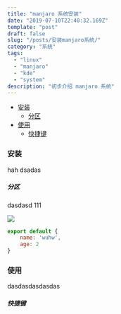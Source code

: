 ```yaml
---
title: "manjaro 系统安装"
date: "2019-07-10T22:40:32.169Z"
template: "post"
draft: false
slug: "/posts/安装manjaro系统/"
category: "系统"
tags:
  - "linux"
  - "manjaro"
  - "kde"
  - "system"
description: "初步介绍 manjaro 系统"
---
```


- [安装](#%E5%AE%89%E8%A3%85)
    - [分区](#%E5%88%86%E5%8C%BA)
- [使用](#%E4%BD%BF%E7%94%A8)
    - [快捷键](#%E5%BF%AB%E6%8D%B7%E9%94%AE)

### 安装
hah
dsadas
##### 分区
dasdasd
111

![](http://aitting.cn/blog/el6ed.png)


```javascript
export default {
    name: 'wuhw',
    age: 2
}
```





### 使用

dasdasdasdasdas

##### 快捷键